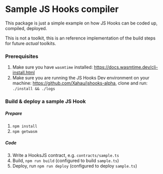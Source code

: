 # Sample JS Hooks compiler

This package is just a simple example on how JS Hooks can be coded up, compiled, deployed.

This is not a toolkit, this is an reference implementation of the build steps for future *actual* toolkits.

### Prerequisites

1. Make sure you have `wasmtime` installed: https://docs.wasmtime.dev/cli-install.html
2. Make sure you are running the JS Hooks Dev environment on your machine: https://github.com/Xahau/jshooks-alpha, clone and run: `./install && ./logs`

### Build & deploy a sample JS Hook

##### Prepare
1. `npm install`
2. `npm getwasm`

##### Code

3. Write a HooksJS contract, e.g. `contracts/sample.ts`
4. Build, `npm run build` (configured to build `sample.ts`)
5. Deploy, run `npm run deploy` (configured to deploy `sample.ts`)
